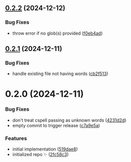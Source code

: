 ## [0.2.2](https://github.com/JoshuaKGoldberg/cspell-populate-words/compare/0.2.1...0.2.2) (2024-12-12)

### Bug Fixes

- throw error if no glob(s) provided ([f0eb4ad](https://github.com/JoshuaKGoldberg/cspell-populate-words/commit/f0eb4adab7776b23b253e645784d14334615cc8c))

## [0.2.1](https://github.com/JoshuaKGoldberg/cspell-populate-words/compare/0.2.0...0.2.1) (2024-12-11)

### Bug Fixes

- handle existing file not having words ([cb2f513](https://github.com/JoshuaKGoldberg/cspell-populate-words/commit/cb2f5135c7631b29f9bcac8d6829878b6de31c95))

# 0.2.0 (2024-12-11)

### Bug Fixes

- don't treat cspell passing as unknown words ([4231d2d](https://github.com/JoshuaKGoldberg/cspell-populate-words/commit/4231d2da3a56127a26ebbd9e2e208ca56cb75a68))
- empty commit to trigger release ([c7a9e5a](https://github.com/JoshuaKGoldberg/cspell-populate-words/commit/c7a9e5a4093794a169d25c30669ac9b85a5c426d))

### Features

- initial implementation ([519dae8](https://github.com/JoshuaKGoldberg/cspell-populate-words/commit/519dae8f563bfb57a79068983ee79295185508ea))
- initialized repo ✨ ([2fc58c3](https://github.com/JoshuaKGoldberg/cspell-populate-words/commit/2fc58c34b45af39f406b914cc4a71a1256e136e0))
